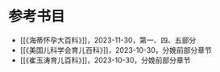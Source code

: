 # 参考书目
- [[《海蒂怀孕大百科》]]，2023-11-30，第一、四、五部分
- [[《美国儿科学会育儿百科》]]，2023-10-30，分娩前部分章节
- [[《崔玉涛育儿百科》]]，2023-10-30，分娩前部分章节